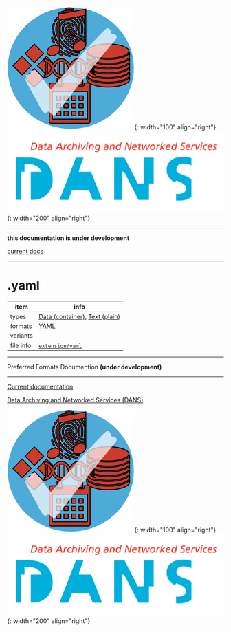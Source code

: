 ![img](../images/formats.png){: width="100" align="right"}
![img](../images/DANS.png){: width="200" align="right"}

---

**this documentation is under development**

[current docs]({{preferredFormats}})

---



# .yaml

item | info
--- | ---
types | [Data (container)](../dataTypes/dataContainer.md), [Text (plain)](../dataTypes/textPlain.md)
formats | [YAML](../fileFormats/yaml.md)
variants | 
file info | [`extension/yaml`]({{fileinfo}}/yaml)




---

Preferred Formats Documention **(under development)**

---

[Current documentation]({{preferredFormats}})

[Data Archiving and Networked Services (DANS)]({{dans}})

![img](../images/formats.png){: width="100" align="right"}
![img](../images/DANS.png){: width="200" align="right"}
